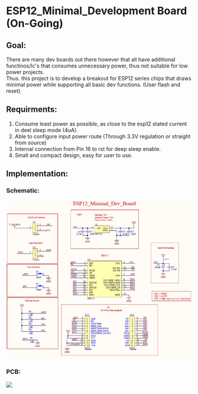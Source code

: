 # ESP12_Minimal_Development Board (On-Going)
## Goal:
There are many dev boards out there however that all have additional functinos/Ic's that consumes unnecessary power, thus not suitable for low power projects.<br/>
Thus. this project is to develop a breakout for ESP12 series chips that draws minimal power while supporting all basic dev functions.
(User flash and reset)
## Requirments:
1. Consume least power as possible, as close to the esp12 stated current in deel sleep mode (4uA).
2. Able to configure input power route (Through 3.3V regulation or straight from source)
3. Internal connection from Pin 16 to rst for deep sleep enable.
4. Small and compact design, easy for user to use.
## Implementation:
### Schematic:
![](Images/Schematic.JPG) 
### PCB:
![](Images/PCB.gif) 
